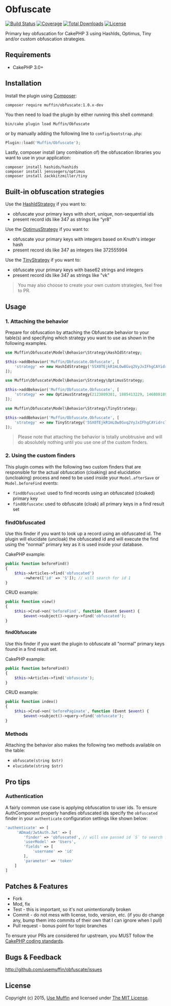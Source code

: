 # Obfuscate

[![Build Status](https://img.shields.io/travis/UseMuffin/Obfuscate/master.svg?style=flat-square)](https://travis-ci.org/UseMuffin/Obfuscate)
[![Coverage](https://img.shields.io/coveralls/UseMuffin/Obfuscate/master.svg?style=flat-square)](https://coveralls.io/r/UseMuffin/Obfuscate)
[![Total Downloads](https://img.shields.io/packagist/dt/muffin/obfuscate.svg?style=flat-square)](https://packagist.org/packages/muffin/obfuscate)
[![License](https://img.shields.io/badge/license-MIT-blue.svg?style=flat-square)](LICENSE)

Primary key obfuscation for CakePHP 3 using HashIds, Optimus, Tiny and/or custom obfuscation strategies.

## Requirements

- CakePHP 3.0+

## Installation

Install the plugin using [Composer](https://getcomposer.org):

```
composer require muffin/obfuscate:1.0.x-dev
```

You then need to load the plugin by either running this shell command:

```
bin/cake plugin load Muffin/Obfuscate
```

or by manually adding the following line to ``config/bootstrap.php``:

```php
Plugin::load('Muffin/Obfuscate');
```

Lastly, composer install (any combination of) the obfuscation libraries you
want to use in your application:

```
composer install hashids/hashids
composer install jenssegers/optimus
composer install zackkitzmiller/tiny
```

## Built-in obfuscation strategies

Use the [HashIdStrategy](http://hashids.org/) if you want to:

- obfuscate your primary keys with short, unique, non-sequential ids
- present record ids like 347 as strings like “yr8”

Use the [OptimusStrategy](https://github.com/jenssegers/optimus) if you want to:

- obfuscate your primary keys with integers based on Knuth's integer hash
- present record ids like 347 as integers like 372555994

Use the [TinyStrategy](https://github.com/zackkitzmiller/tiny-php) if you want to:

- obfuscate your primary keys with base62 strings and integers
- present record ids like 347 as strings like "vk"

> You may also choose to create your own custom strategies, feel free to PR.

## Usage

### 1. Attaching the behavior

Prepare for obfuscation by attaching the Obfuscate behavior to your table(s)
and specifying which strategy you want to use as shown in the following examples.

```php
use Muffin\Obfuscate\Model\Behavior\Strategy\HashIdStrategy;

$this->addBehavior('Muffin/Obfuscate.Obfuscate', [
    'strategy' => new HashIdStrategy('5SX0TEjkR1mLOw8Gvq2VyJxIFhgCAYidrclDWaM3so9bfzZpuUenKtP74QNH6B')
]);
```

```php
use Muffin\Obfuscate\Model\Behavior\Strategy\OptimusStrategy;

$this->addBehavior('Muffin/Obfuscate.Obfuscate', [
    'strategy' => new OptimusStrategy(2123809381, 1885413229, 146808189)
]);
```

```php
use Muffin\Obfuscate\Model\Behavior\Strategy\TinyStrategy;

$this->addBehavior('Muffin/Obfuscate.Obfuscate', [
    'strategy' => new TinyStrategy('5SX0TEjkR1mLOw8Gvq2VyJxIFhgCAYidrclDWaM3so9bfzZpuUenKtP74QNH6B')
]);
```

> Please note that attaching the behavior is totally unobtrusive and will do
> absolutely nothing until you use one of the custom finders.

### 2. Using the custom finders

This plugin comes with the following two custom finders that are responsible for
the actual obfuscation (cloaking) and elucidation (uncloaking) process and need
to be used inside your `Model.afterSave` or `Model.beforeFind` events:

- `findObfuscated`: used to find records using an obfuscated (cloaked) primary key
- `findObfuscate`: used to obfuscate (cloak) all primary keys in a find result set

### findObfuscated

Use this finder if you want to look up a record using an obfuscated id.
The plugin will elucidate (uncloak) the obfuscated id and will execute the find
using the "normal" primary key as it is used inside your database.

CakePHP example:
```php
public function beforeFind()
{
    $this->Articles->find('obfuscated')
        ->where(['id' => 'S']); // will search for id 1
}
```

CRUD example:
```php
public function view()
{
    $this->Crud->on('beforeFind', function (Event $event) {
        $event->subject()->query->find('obfuscated');
}
```

#### findObfuscate

Use this finder if you want the plugin to obfuscate all "normal" primary keys
found in a find result set.

CakePHP example:
```php
public function beforeFind()
{
    $this->Articles->find('obfuscate');
}
```

CRUD example:
```php
public function index()
{
    $this->Crud->on('beforePaginate', function (Event $event) {
        $event->subject()->query->find('obfuscate');
}
```

### Methods

Attaching the behavior also makes the following two methods
available on the table:

- `obfuscate(string $str)`
- `elucidate(string $str)`

## Pro tips

### Authentication

A fairly common use case is applying obfuscation to user ids. To ensure
AuthComponent properly handles obfuscated ids specify the `obfuscated` finder
in your `authenticate` configuration settings like shown below:

```php
'authenticate' => [
     'ADmad/JwtAuth.Jwt' => [
        'finder' => 'obfuscated', // will use passed id `S` to search for record id 1
        'userModel' => 'Users',
        'fields' => [
            'username' => 'id'
        ],
        'parameter' => 'token'
    ]
]
```

## Patches & Features

* Fork
* Mod, fix
* Test - this is important, so it's not unintentionally broken
* Commit - do not mess with license, todo, version, etc. (if you do change any, bump them into commits of
their own that I can ignore when I pull)
* Pull request - bonus point for topic branches

To ensure your PRs are considered for upstream, you MUST follow the [CakePHP coding standards][standards].

## Bugs & Feedback

http://github.com/usemuffin/obfuscate/issues

## License

Copyright (c) 2015, [Use Muffin][muffin] and licensed under [The MIT License][mit].

[cakephp]:http://cakephp.org
[composer]:http://getcomposer.org
[mit]:http://www.opensource.org/licenses/mit-license.php
[muffin]:http://usemuffin.com
[standards]:http://book.cakephp.org/3.0/en/contributing/cakephp-coding-conventions.html
